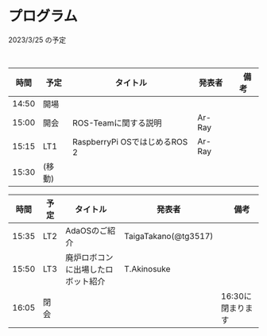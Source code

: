 # プログラム

2023/3/25 の予定

<br>

| 時間 | 予定 | タイトル | 発表者 |　備考 |
| --- | --- | --- | --- | --- |
| 14:50 | 開場 | | | |
| 15:00 | 開会 |  ROS-Teamに関する説明 | Ar-Ray | |
| 15:15 | LT1 | RaspberryPi OSではじめるROS 2 | Ar-Ray | |
| 15:30 | (移動) | | |


| 時間 | 予定 | タイトル | 発表者 |　備考 |
| --- | --- | --- | --- | --- |
| 15:35 | LT2 | AdaOSのご紹介 | TaigaTakano(@tg3517) | |
| 15:50 | LT3 | 廃炉ロボコンに出場したロボット紹介 | T.Akinosuke | |
| 16:05 | 閉会 | | | 16:30に閉まります |

<br>
